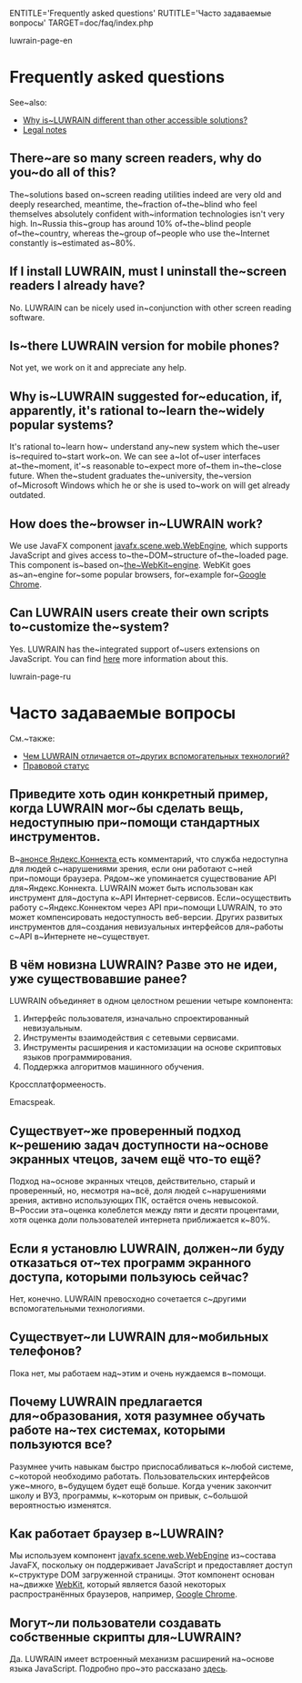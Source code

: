 
ENTITLE='Frequently asked questions'
RUTITLE='Часто задаваемые вопросы'
TARGET=doc/faq/index.php

luwrain-page-en

# Frequently asked questions

See~also:

* [Why is~LUWRAIN different than other accessible solutions?](local:/doc/difference/ )
* [Legal notes](local:/doc/legal/)

## There~are so many screen readers, why do you~do all of this?

The~solutions based on~screen reading utilities  indeed are  very old  and deeply researched,
meantime, the~fraction of~the~blind who feel themselves  absolutely confident with~information technologies   isn't very high.
In~Russia this~group has around 10% of~the~blind people of~the~country,
whereas   the~group of~people who use the~Internet  constantly is~estimated  as~80%.

## If I install LUWRAIN, must I uninstall the~screen readers I already have?

No.
LUWRAIN can be nicely used in~conjunction with other screen reading software.

## Is~there LUWRAIN version for mobile phones?

Not yet, we work on it and appreciate any help.


## Why is~LUWRAIN suggested for~education, if, apparently, it's rational to~learn the~widely  popular systems?

It's rational  to~learn how~ understand any~new system  which  the~user is~required to~start work~on.
We can see a~lot of~user interfaces at~the~moment,
it'~s reasonable to~expect more of~them in~the~close future.
When the~student graduates the~university,
the~version of~Microsoft Windows which he or she is used to~work on   will get already outdated.

## How does  the~browser in~LUWRAIN work?

We use JavaFX component [javafx.scene.web.WebEngine](https://docs.oracle.com/javafx/2/api/javafx/scene/web/WebEngine.html), 
which supports JavaScript and gives access to~the~DOM~structure  of~the~loaded page.
This component is~based on~[the~WebKit~engine](https://en.wikipedia.org/wiki/WebKit).
WebKit goes as~an~engine for~some popular browsers, for~example for~[Google Chrome](https://en.wikipedia.org/wiki/Google_Chrome).


## Can LUWRAIN users create their own scripts to~customize the~system?

Yes.
LUWRAIN has the~integrated support of~users extensions on JavaScript.
You can find [here](local:/doc/js/) more information about this.

luwrain-page-ru

# Часто задаваемые вопросы

См.~также:

* [Чем LUWRAIN отличается от~других вспомогательных технологий?](local:/doc/difference/ )
* [Правовой статус](local:/doc/legal/)

## Приведите хоть один конкретный пример, когда LUWRAIN мог~бы сделать вещь, недоступныю при~помощи стандартных инструментов.

В~[анонсе Яндекс.Коннекта ](https://yandex.ru/blog/connect/yandeks-obedinyaet-interfeysy-dlya-upravleniya-konnektom-i-pochtoy-dlya-domena) есть комментарий, что служба недоступна для людей с~нарушениями зрения,
если они работают с~ней при~помощи браузера.
Рядом~же упоминается существование API для~Яндекс.Коннекта.
LUWRAIN может быть использован как инструмент для~доступа к~API Интернет-сервисов.
Если~осуществить работу с~Яндекс.Коннектом через API при~помощи LUWRAIN,
то это может компенсировать недоступность веб-версии.
Других развитых инструментов для~создания невизуальных интерфейсов для~работы с~API в~Интернете не~существует.

## В чём новизна LUWRAIN? Разве это не идеи, уже существовавшие ранее?

LUWRAIN  объединяет в одном целостном решении четыре компонента:

1. Интерфейс пользователя, изначально спроектированный невизуальным.
1. Инструменты взаимодействия с сетевыми сервисами.
1. Инструменты расширения и кастомизации на основе скриптовых языков программирования.
1. Поддержка алгоритмов машинного обучения.

Кроссплатформееность.

Emacspeak.

## Существует~же проверенный подход к~решению задач доступности на~основе экранных чтецов, зачем ещё что-то ещё?

Подход на~основе экранных чтецов, действительно, старый и проверенный,
но, несмотря на~всё, доля людей с~нарушениями зрения, активно использующих ПК, остаётся очень невысокой.
В~России эта~оценка колеблется между пяти и десяти процентами,
хотя оценка доли пользователей интернета приближается к~80%.

## Если я установлю LUWRAIN, должен~ли буду отказаться от~тех программ экранного доступа, которыми пользуюсь сейчас?

Нет, конечно.
LUWRAIN превосходно сочетается с~другими вспомогательными технологиями.

## Существует~ли LUWRAIN для~мобильных телефонов?

Пока нет, мы работаем над~этим и очень нуждаемся в~помощи.


## Почему LUWRAIN предлагается для~образования, хотя разумнее обучать работе на~тех системах, которыми пользуются все?

Разумнее учить навыкам быстро приспосабливаться к~любой системе, с~которой необходимо работать.
Пользовательских интерфейсов уже~много, в~будущем будет ещё больше.
Когда ученик закончит школу и ВУЗ, программы, к~которым он привык, с~большой вероятностью изменятся.

## Как работает браузер в~LUWRAIN?

Мы используем компонент [javafx.scene.web.WebEngine](https://docs.oracle.com/javafx/2/api/javafx/scene/web/WebEngine.html) из~состава JavaFX,
поскольку он поддерживает JavaScript и предоставляет доступ к~структуре DOM  загруженной страницы.
Этот компонент основан на~движке [WebKit](https://ru.wikipedia.org/wiki/WebKit),
который является базой некоторых распространённых браузеров, например, [Google Chrome](https://ru.wikipedia.org/wiki/Google_Chrome).

## Могут~ли пользователи создавать собственные скрипты для~LUWRAIN?

Да.
LUWRAIN имеет встроенный механизм расширений на~основе языка JavaScript.
Подробно про~это рассказано [здесь](local:/doc/js/).

